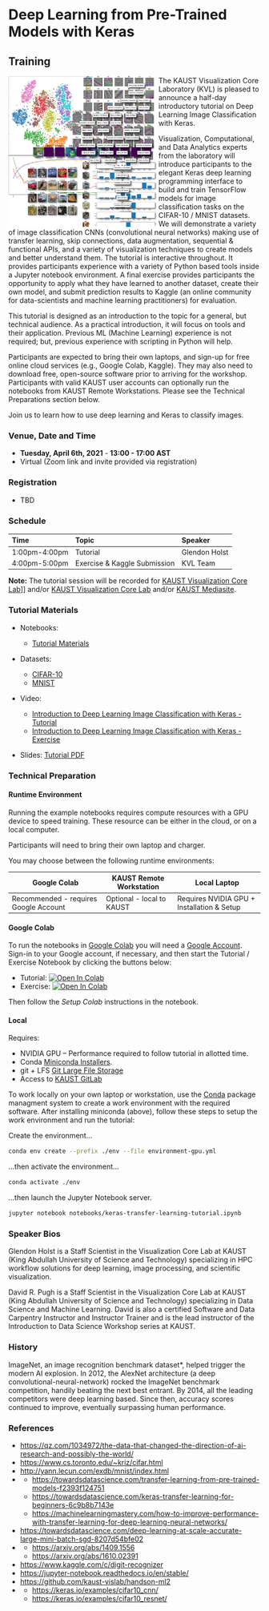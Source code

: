 # Deep Learning from Pre-Trained Models with Keras


## Training

<img align="left" src="media/dl-cnn-keras-vis.png" width=300> 

The KAUST Visualization Core Laboratory (KVL) is pleased to announce a half-day introductory tutorial on Deep Learning Image Classification with Keras.  

Visualization, Computational, and Data Analytics experts from the laboratory will introduce participants to the elegant Keras deep learning programming interface to build and train TensorFlow models for image classification tasks on the CIFAR-10 / MNIST datasets.  We will demonstrate a variety of image classification CNNs (convolutional neural networks) making use of transfer learning, skip connections, data augmentation, sequential & functional APIs, and a variety of visualization techniques to create models and better understand them.  The tutorial is interactive throughout.  It provides participants experience with a variety of Python based tools inside a Jupyter notebook environment.  A final exercise provides participants the opportunity to apply what they have learned to another dataset, create their own model, and submit prediction results to Kaggle (an online community for data-scientists and machine learning practitioners) for evaluation.

This tutorial is designed as an introduction to the topic for a general, but technical audience. As a practical introduction, it will focus on tools and their application.  Previous ML (Machine Learning) experience is not required; but, previous experience with scripting in Python will help.

Participants are expected to bring their own laptops, and sign-up for free online cloud services (e.g., Google Colab, Kaggle).  They may also need to download free, open-source software prior to arriving for the workshop. Participants with valid KAUST user accounts can optionally run the notebooks from KAUST Remote Workstations.  Please see the Technical Preparations section below.

Join us to learn how to use deep learning and Keras to classify images.


### Venue, Date and Time 

  * **Tuesday, April 6th, 2021** - **13:00 - 17:00 AST**
  * Virtual (Zoom link and invite provided via registration) 


### Registration

  * TBD


### Schedule

| Time               | Topic                         | Speaker         |
| :----------------- | :---------------------------- | :-------------- |
| 1:00pm-4:00pm      | Tutorial                      | Glendon Holst   |
| 4:00pm-5:00pm      | Exercise & Kaggle Submission  | KVL Team        |

**Note:** The tutorial session will be recorded for [KAUST Visualization Core Lab](https://www.youtube.com/channel/UCR1RFwgvADo5CutK0LnZRrw)]] and/or [KAUST Visualization Core Lab](https://vimeo.com/visualization) and/or [KAUST Mediasite](https://mediasite.kaust.edu.sa).

### Tutorial Materials

* Notebooks:
  * [Tutorial Materials](https://github.com/kaust-vislab/keras-tutorials-lite)

* Datasets:
  * [CIFAR-10](https://www.cs.toronto.edu/~kriz/cifar.html)
  * [MNIST](http://yann.lecun.com/exdb/mnist/)

* Video: 
  * [Introduction to Deep Learning Image Classification with Keras - Tutorial](https://youtu.be/NKzYiRsGEXc)
  * [Introduction to Deep Learning Image Classification with Keras - Exercise](https://youtu.be/83T8VQ537sY)

* Slides: [Tutorial PDF](http://download.vis.kaust.edu.sa/pub/workshops/2020/IntroToDeepLearningWithKeras/slides/keras_transfer_learning_tutorial.pdf)


### Technical Preparation

#### Runtime Environment

Running the example notebooks requires compute resources with a GPU device to speed training.  These resource can be either in the cloud, or on a local computer.

Participants will need to bring their own laptop and charger.

You may choose between the following runtime environments:

| Google Colab    | KAUST Remote Workstation   | Local Laptop |
| --------------- | -------------------------- | ------------ |
| Recommended - requires Google Account | Optional - local to KAUST | Requires NVIDIA GPU + Installation & Setup   |


#### Google Colab

To run the notebooks in [Google Colab](https://colab.research.google.com) you will need a [Google Account](https://accounts.google.com/).  Sign-in to your Google account, if necessary, and then start the Tutorial / Exercise Notebook by clicking the buttons below:

* Tutorial: [![Open In Colab](https://colab.research.google.com/assets/colab-badge.svg)](https://colab.research.google.com/github/kaust-vislab/keras-tutorials-lite/blob/master/notebooks/keras-transfer-learning-tutorial.ipynb)
* Exercise: [![Open In Colab](https://colab.research.google.com/assets/colab-badge.svg)](https://colab.research.google.com/github/kaust-vislab/keras-tutorials-lite/blob/master/notebooks/keras-mnist-kaggle-exercise.ipynb)

Then follow the *Setup Colab* instructions in the notebook.


#### Local

Requires:

  * NVIDIA GPU – Performance required to follow tutorial in allotted time.
  * Conda [Miniconda Installers](https://docs.conda.io/en/latest/miniconda.html).
  * git + LFS [Git Large File Storage](https://git-lfs.github.com/)
  * Access to [KAUST GitLab](https://gitlab.kaust.edu.sa)

To work locally on your own laptop or workstation, use the [Conda](https://docs.conda.io/en/latest/miniconda.html) package managment system to create a work environment with the required software. After installing miniconda (above), follow these steps to setup the work environment and run the tutorial:

Create the environment...

```bash
conda env create --prefix ./env --file environment-gpu.yml
```

...then activate the environment...

```bash
conda activate ./env
```

...then launch the Jupyter Notebook server.

```bash
jupyter notebook notebooks/keras-transfer-learning-tutorial.ipynb
```


### Speaker Bios

Glendon Holst is a Staff Scientist in the Visualization Core Lab at KAUST (King Abdullah University of Science and Technology) specializing in HPC workflow solutions for deep learning, image processing, and scientific visualization.

David R. Pugh is a Staff Scientist in the Visualization Core Lab at KAUST (King Abdullah University of Science and Technology) specializing in Data Science and Machine Learning. David is also a certified Software and Data Carpentry Instructor and Instructor Trainer and is the lead instructor of the Introduction to Data Science Workshop series at KAUST.


### History

ImageNet, an image recognition benchmark dataset*, helped trigger the modern AI explosion.  In 2012, the AlexNet architecture (a deep convolutional-neural-network) rocked the ImageNet benchmark competition, handily beating the next best entrant.  By 2014, all the leading competitors were deep learning based.  Since then, accuracy scores continued to improve, eventually surpassing human performance.


### References

* https://qz.com/1034972/the-data-that-changed-the-direction-of-ai-research-and-possibly-the-world/
* https://www.cs.toronto.edu/~kriz/cifar.html
* http://yann.lecun.com/exdb/mnist/index.html
* 
  * https://towardsdatascience.com/transfer-learning-from-pre-trained-models-f2393f124751
  * https://towardsdatascience.com/keras-transfer-learning-for-beginners-6c9b8b7143e
  * https://machinelearningmastery.com/how-to-improve-performance-with-transfer-learning-for-deep-learning-neural-networks/
* https://towardsdatascience.com/deep-learning-at-scale-accurate-large-mini-batch-sgd-8207d54bfe02
* 
  * https://arxiv.org/abs/1409.1556
  * https://arxiv.org/abs/1610.02391
* https://www.kaggle.com/c/digit-recognizer
* https://jupyter-notebook.readthedocs.io/en/stable/
* https://github.com/kaust-vislab/handson-ml2
* 
  * https://keras.io/examples/cifar10_cnn/
  * https://keras.io/examples/cifar10_resnet/

